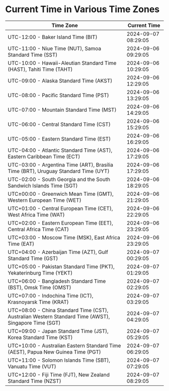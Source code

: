 # Current Time in Various Time Zones

| Time Zone | Current Time |
|-----------|--------------|
| UTC-12:00 - Baker Island Time (BIT) | 2024-09-07 08:29:05 |
| UTC-11:00 - Niue Time (NUT), Samoa Standard Time (SST) | 2024-09-06 09:29:05 |
| UTC-10:00 - Hawaii-Aleutian Standard Time (HAST), Tahiti Time (TAHT) | 2024-09-06 10:29:05 |
| UTC-09:00 - Alaska Standard Time (AKST) | 2024-09-06 12:29:05 |
| UTC-08:00 - Pacific Standard Time (PST) | 2024-09-06 13:29:05 |
| UTC-07:00 - Mountain Standard Time (MST) | 2024-09-06 14:29:05 |
| UTC-06:00 - Central Standard Time (CST) | 2024-09-06 15:29:05 |
| UTC-05:00 - Eastern Standard Time (EST) | 2024-09-06 16:29:05 |
| UTC-04:00 - Atlantic Standard Time (AST), Eastern Caribbean Time (ECT) | 2024-09-06 17:29:05 |
| UTC-03:00 - Argentina Time (ART), Brasília Time (BRT), Uruguay Standard Time (UYT) | 2024-09-06 17:29:05 |
| UTC-02:00 - South Georgia and the South Sandwich Islands Time (SGT) | 2024-09-06 18:29:05 |
| UTC±00:00 - Greenwich Mean Time (GMT), Western European Time (WET) | 2024-09-06 21:29:05 |
| UTC+01:00 - Central European Time (CET), West Africa Time (WAT) | 2024-09-06 22:29:05 |
| UTC+02:00 - Eastern European Time (EET), Central Africa Time (CAT) | 2024-09-06 23:29:05 |
| UTC+03:00 - Moscow Time (MSK), East Africa Time (EAT) | 2024-09-06 23:29:05 |
| UTC+04:00 - Azerbaijan Time (AZT), Gulf Standard Time (GST) | 2024-09-07 00:29:05 |
| UTC+05:00 - Pakistan Standard Time (PKT), Yekaterinburg Time (YEKT) | 2024-09-07 01:29:05 |
| UTC+06:00 - Bangladesh Standard Time (BST), Omsk Time (OMST) | 2024-09-07 02:29:05 |
| UTC+07:00 - Indochina Time (ICT), Krasnoyarsk Time (KRAT) | 2024-09-07 03:29:05 |
| UTC+08:00 - China Standard Time (CST), Australian Western Standard Time (AWST), Singapore Time (SGT) | 2024-09-07 04:29:05 |
| UTC+09:00 - Japan Standard Time (JST), Korea Standard Time (KST) | 2024-09-07 05:29:05 |
| UTC+10:00 - Australian Eastern Standard Time (AEST), Papua New Guinea Time (PGT) | 2024-09-07 06:29:05 |
| UTC+11:00 - Solomon Islands Time (SBT), Vanuatu Time (VUT) | 2024-09-07 07:29:05 |
| UTC+12:00 - Fiji Time (FJT), New Zealand Standard Time (NZST) | 2024-09-07 08:29:05 |
